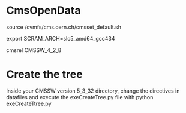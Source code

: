 # CmsOpenData

source /cvmfs/cms.cern.ch/cmsset_default.sh

export SCRAM_ARCH=slc5_amd64_gcc434

cmsrel CMSSW_4_2_8

# Create the tree

Inside your CMSSW version 5_3_32 directory, change the directives in datafiles and execute the exeCreateTree.py file with python exeCreateTtree.py 

